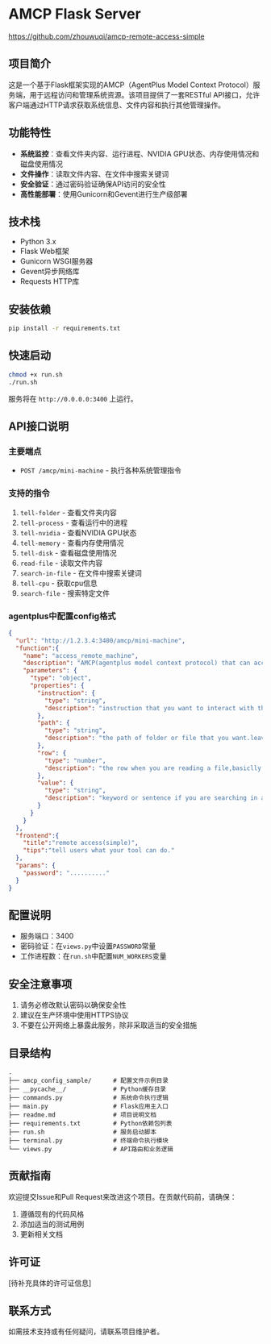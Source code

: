 # AMCP Flask Server
https://github.com/zhouwuqi/amcp-remote-access-simple

## 项目简介
这是一个基于Flask框架实现的AMCP（AgentPlus Model Context Protocol）服务端，用于远程访问和管理系统资源。该项目提供了一套RESTful API接口，允许客户端通过HTTP请求获取系统信息、文件内容和执行其他管理操作。

## 功能特性
- **系统监控**：查看文件夹内容、运行进程、NVIDIA GPU状态、内存使用情况和磁盘使用情况
- **文件操作**：读取文件内容、在文件中搜索关键词
- **安全验证**：通过密码验证确保API访问的安全性
- **高性能部署**：使用Gunicorn和Gevent进行生产级部署

## 技术栈
- Python 3.x
- Flask Web框架
- Gunicorn WSGI服务器
- Gevent异步网络库
- Requests HTTP库

## 安装依赖
```bash
pip install -r requirements.txt
```

## 快速启动
```bash
chmod +x run.sh
./run.sh
```

服务将在 `http://0.0.0.0:3400` 上运行。

## API接口说明

### 主要端点
- `POST /amcp/mini-machine` - 执行各种系统管理指令

### 支持的指令
1. `tell-folder` - 查看文件夹内容
2. `tell-process` - 查看运行中的进程
3. `tell-nvidia` - 查看NVIDIA GPU状态
4. `tell-memory` - 查看内存使用情况
5. `tell-disk` - 查看磁盘使用情况
6. `read-file` - 读取文件内容
7. `search-in-file` - 在文件中搜索关键词
8. `tell-cpu` - 获取cpu信息
8. `search-file` - 搜索特定文件

### agentplus中配置config格式
```json
{
  "url": "http://1.2.3.4:3400/amcp/mini-machine",
  "function":{
    "name": "access_remote_machine",
    "description": "AMCP(agentplus model context protocol) that can access to remote machine.",
    "parameters": {
      "type": "object",
      "properties": {
        "instruction": {
          "type": "string",
          "description": "instruction that you want to interact with this system,choose from here:(1)'tell-folder':tell what is inside the folder,require path like /home.(2)'tell-process':tell what process is running.(3)'tell-nvidia':tell about the nvidia GPU's status (if have one).(4)'tell-memory':tell memory usage.(5)'tell-disk':tell disk usage.(6)'read-file':read file by path and row,require path and row,path like /folder/code.py, and the row parameter decides where you start reading,basiclly you should input 1 to read from first line.(7)'search-in-file':search any keyword or sentence in a file,require path and value.(8)'search-file':to find file or folder under the path,require path and value,path for the searching range,value for target file's name(or folder)."
        },
        "path": {
          "type": "string",
          "description": "the path of folder or file that you want.leave 0 if you do not need it."
        },
        "row": {
          "type": "number",
          "description": "the row when you are reading a file,basiclly you can input 1 if you want read from the first line,leave 0 if you do not need it."
        },
        "value": {
          "type": "string",
          "description": "keyword or sentence if you are searching in a file,leave 0 if you do not need it."
        }
      }
    }
  },
  "frontend":{
    "title":"remote access(simple)",
    "tips":"tell users what your tool can do."
  },
  "params": {
    "password": ".........."
  }
}
```

## 配置说明
- 服务端口：3400
- 密码验证：在`views.py`中设置`PASSWORD`常量
- 工作进程数：在`run.sh`中配置`NUM_WORKERS`变量

## 安全注意事项
1. 请务必修改默认密码以确保安全性
2. 建议在生产环境中使用HTTPS协议
3. 不要在公开网络上暴露此服务，除非采取适当的安全措施

## 目录结构
```
.
├── amcp_config_sample/      # 配置文件示例目录
├── __pycache__/             # Python缓存目录
├── commands.py              # 系统命令执行逻辑
├── main.py                  # Flask应用主入口
├── readme.md                # 项目说明文档
├── requirements.txt         # Python依赖包列表
├── run.sh                   # 服务启动脚本
├── terminal.py              # 终端命令执行模块
└── views.py                 # API路由和业务逻辑
```

## 贡献指南
欢迎提交Issue和Pull Request来改进这个项目。在贡献代码前，请确保：
1. 遵循现有的代码风格
2. 添加适当的测试用例
3. 更新相关文档

## 许可证
[待补充具体的许可证信息]

## 联系方式
如需技术支持或有任何疑问，请联系项目维护者。